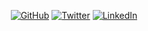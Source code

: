 <p align="center">
	<a href="https://github.com/thedevtron"><img alt="GitHub" data-canonical-src="https://img.shields.io/github/followers/thedevtron.svg?label=GitHub&amp;style=social" style="max-width:100%;"></a>
	<a href="https://twitter.com/thedevtron" rel="nofollow"><img alt="Twitter" data-canonical-src="https://img.shields.io/twitter/follow/thedevtron?label=Twitter&amp;style=social" style="max-width:100%;"></a>
	<a href="https://www.linkedin.com/in/anthonygregis" rel="nofollow"><img alt="LinkedIn" data-canonical-src="https://img.shields.io/badge/LinkedIn--_.svg?style=social&amp;logo=linkedin" style="max-width:100%;"></a>
